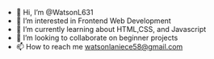 - 👋 Hi, I’m @WatsonL631
- 👀 I’m interested in Frontend Web Development 
- 🌱 I’m currently learning about HTML,CSS, and Javascript 
- 💞️ I’m looking to collaborate on beginner projects 
- 📫 How to reach me watsonlaniece58@gmail.com 

<!---
WatsonL631/WatsonL631 is a ✨ special ✨ repository because its `README.md` (this file) appears on your GitHub profile.
You can click the Preview link to take a look at your changes.
--->
